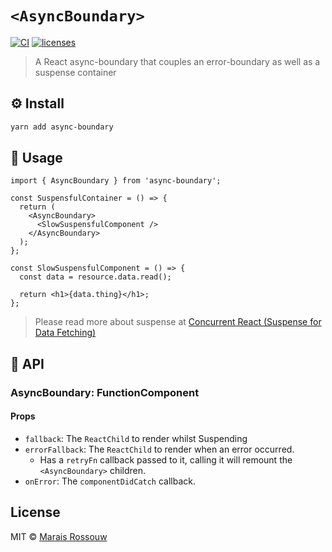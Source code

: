# `<AsyncBoundary>`

[![CI](https://github.com/maraisr/async-boundary/actions/workflows/ci.yml/badge.svg)](https://github.com/maraisr/async-boundary/actions/workflows/ci.yml) [![licenses](https://licenses.dev/b/npm/async-boundary?style=dark)](https://licenses.dev/npm/async-boundary)

> A React async-boundary that couples an error-boundary as well as a suspense container

## ⚙️ Install

```sh
yarn add async-boundary
```

## 🚀 Usage

```tsx
import { AsyncBoundary } from 'async-boundary';

const SuspensfulContainer = () => {
  return (
    <AsyncBoundary>
      <SlowSuspensfulComponent />
    </AsyncBoundary>
  );
};

const SlowSuspensfulComponent = () => {
  const data = resource.data.read();

  return <h1>{data.thing}</h1>;
};
```

> Please read more about suspense at
> [Concurrent React (Suspense for Data Fetching)](https://reactjs.org/docs/concurrent-mode-suspense.html)

## 🔎 API

### AsyncBoundary: FunctionComponent<Props>

#### Props

- `fallback`: The `ReactChild` to render whilst Suspending
- `errorFallback`: The `ReactChild` to render when an error occurred.
  - Has a `retryFn` callback passed to it, calling it will remount the `<AsyncBoundary>` children.
- `onError`: The `componentDidCatch` callback.

## License

MIT © [Marais Rossouw](https://marais.io)
